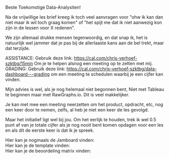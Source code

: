 
Beste Toekomstige Data-Analysiten!

Na de vrijwillige les brief kreeg ik toch veel aanvragen voor "ohw ik kan dan niet maar ik wil toch graag komen" of "het spijt me dat ik niet aanwezig kon zijn in de lessen voor X redenen".

We zijn allemaal drukke mensen tegenwoordig, en dat snap ik, het is natuurlijk wel jammer dat je pas bij de allerlaaste kans aan de bel trekt, maar dat terzijde.

ASSISTANCE: Gebruik deze link: https://cal.com/chris-verhoef-szktbg/15min
Om je te helpen alsnog een meeting op te zetten met mij. 
GRADING: Gebruik deze link: https://cal.com/chris-verhoef-szktbg/data-dashboard---grading
om een meeting te schedulen waarbij je een cijfer kan vinden.

Mijn advies is wel, als je nog helemaal niet begonnen bent, Niet met Tableau te beginnen maar met RawGraphs.io. Dit is veel makkelijker. 

Je kan met mee een meeting neerzetten om het product, opdracht, etc, nog een keer door te nemen, zelfs, al heb je niet een keer de les gevolgd.

Maar het initiatief ligt wel bij jou.
Om het eerlijk te houden, trek ik wel 0.5 punt af van je totale cijfer als je nog nooit bent komen opdagen voor een les en als dit de eerste keer is dat ik je spreek. 
  


  

  

  

  

Hier kan je nogmaals de Jamboard vinden:  
Hier kan je de template vinden:  
Hier kan je de beoordeling matrix vinden: